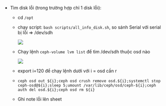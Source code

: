 
- Tìm disk lỗi (trong trường hợp chỉ 1 disk lỗi): 

    - cd `/opt`
    - chạy script: `bash scripts/all_info_disk.sh`, so sánh Serial với serial bị lỗi => /dev/sdh

        <img src="images/find-disk.png">

    - Chạy lệnh `ceph-volume lvm list` để tìm /dev/sdh thuộc osd nào

        <img src="images/find-osd.png">

    - export i=120 để chạy lệnh dưới với i = osd cần r
    - `ceph osd out ${i};ceph osd crush remove osd.${i};systemctl stop ceph-osd@${i};sleep 5;umount /var/lib/ceph/osd/ceph-${i};ceph auth del osd.${i};ceph osd rm ${i}`

    - Ghi note lỗi lên sheet

    
